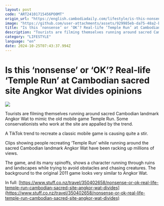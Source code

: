 ```yaml
---
layout: post
code: "ART24101715456PO0MT"
origin_url: "https://english.cambodiadaily.com/lifestyle/is-this-nonsense-or-ok-real-life-temple-run-at-cambodian-sacred-site-angkor-wat-divides-opinions-189176/"
image: "https://github.com/user-attachments/assets/929985eb-da75-48a2-b875-35418b9fbe25"
title: "Is this ‘nonsense’ or ‘OK’? Real-life ‘Temple Run’ at Cambodian sacred site Angkor Wat divides opinions"
description: "Tourists are filming themselves running around sacred Cambodian landmark Angkor Wat to mimic the old mobile game Temple Run. Some conservationists who work at the site are appalled by the trend."
category: "LIFESTYLE"
language: "en"
date: 2024-10-25T07:43:37.994Z
---
```


# Is this ‘nonsense’ or ‘OK’? Real-life ‘Temple Run’ at Cambodian sacred site Angkor Wat divides opinions

 ![](https://github.com/user-attachments/assets/38aa5868-511f-433b-ba02-7c4b73372be4)

Tourists are filming themselves running around sacred Cambodian landmark Angkor Wat to mimic the old mobile game Temple Run. Some conservationists who work at the site are appalled by the trend.

A TikTok trend to recreate a classic mobile game is causing quite a stir.

Clips showing people recreating ‘Temple Run’ while running around the sacred Cambodian landmark Angkor Wat have been racking up millions of views.

The game, and its many spinoffs, shows a character running through ruins and landscapes while trying to avoid obstacles and chasing creatures. The background to the original 2011 game looks very similar to Angkor Wat.

In full: [https://www.stuff.co.nz/travel/350402658/nonsense-or-ok-real-life-temple-run-cambodian-sacred-site-angkor-wat-divides](https://www.stuff.co.nz/travel/350402658/nonsense-or-ok-real-life-temple-run-cambodian-sacred-site-angkor-wat-divides)